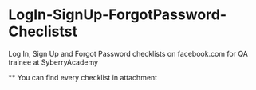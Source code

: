 # LogIn-SignUp-ForgotPassword-Checlistst
Log In, Sign Up and Forgot Password checklists on facebook.com for QA trainee at SyberryAcademy <br>

** You can find every checklist in attachment
